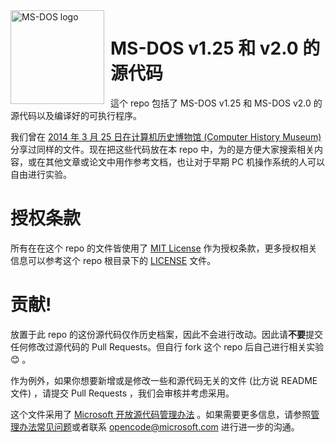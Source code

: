 <img width="150" height="150" align="left" style="float: left; margin: 0 10px 0 0;" alt="MS-DOS logo" src="https://github.com/Microsoft/MS-DOS/blob/master/msdos-logo.png">

# MS-DOS v1.25 和 v2.0 的源代码
這个 repo 包括了 MS-DOS v1.25 和 MS-DOS v2.0 的源代码以及编译好的可执行程序。

我们曾在 [2014 年 3 月 25 日在计算机历史博物馆 (Computer History Museum)](http://www.computerhistory.org/atchm/microsoft-ms-dos-early-source-code/) 分享过同样的文件。现在把这些代码放在本 repo 中，为的是方便大家搜索相关内容，或在其他文章或论文中用作参考文档，也让对于早期 PC 机操作系统的人可以自由进行实验。

# 授权条款
所有在在这个 repo 的文件皆使用了 [MIT License](https://en.wikipedia.org/wiki/MIT_License) 作为授权条款，更多授权相关信息可以参考这个 repo 根目录下的 [LICENSE](https://github.com/Microsoft/MS-DOS/blob/master/LICENSE.md) 文件。

# 贡献!
放置于此 repo 的这份源代码仅作历史档案，因此不会进行改动。因此请**不要**提交任何修改过源代码的 Pull Requests。但自行 fork 这个 repo 后自己进行相关实验 😊 。

作为例外，如果你想要新增或是修改一些和源代码无关的文件 (比方说 README 文件) ，请提交 Pull Requests ，我们会审核并考虑采用。

这个文件采用了 [Microsoft 开放源代码管理办法](https://opensource.microsoft.com/codeofconduct/) 。如果需要更多信息，请参照[管理办法常见问题](https://opensource.microsoft.com/codeofconduct/faq/)或者联系 [opencode@microsoft.com](mailto:opencode@microsoft.com) 进行进一步的沟通。
